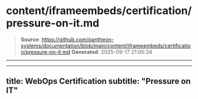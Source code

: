 # content/iframeembeds/certification/pressure-on-it.md

> **Source**: https://github.com/pantheon-systems/documentation/blob/main/content/iframeembeds/certification/pressure-on-it.md
> **Generated**: 2025-09-17 21:05:34

---

---
title: WebOps Certification
subtitle: "Pressure on IT"
---

<Partial file="certification-guide/pressure-on-it.md" />

